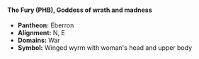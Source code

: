 #### The Fury (PHB), Goddess of wrath and madness
- **Pantheon:** Eberron
- **Alignment:** N, E
- **Domains:** War
- **Symbol:** Winged wyrm with woman's head and upper body
